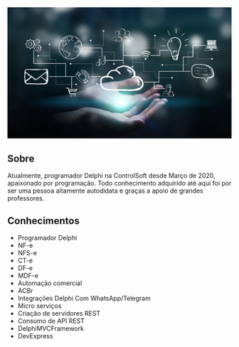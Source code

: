 <img src="https://github.com/AndersondaCampo/AndersondaCampo/blob/Master/header.jpg" width="1000px">

<h2>Sobre</h2>
Atualmente, programador Delphi na ControlSoft desde Março de 2020, apaixonado por programação.
Todo conhecimento adquirido até aqui foi por ser uma pessoa altamente autodidata e graças a apoio de grandes professores.

<h2>Conhecimentos</h2>

- Programador Delphi
- NF-e
- NFS-e
- CT-e
- DF-e
- MDF-e
- Automação comercial
- ACBr
- Integrações Delphi Com WhatsApp/Telegram
- Micro serviços
- Criação de servidores REST
- Consumo de API REST
- DelphiMVCFramework
- DevExpress

<!--
**AndersondaCampo/AndersondaCampo** is a ✨ _special_ ✨ repository because its `README.md` (this file) appears on your GitHub profile.
